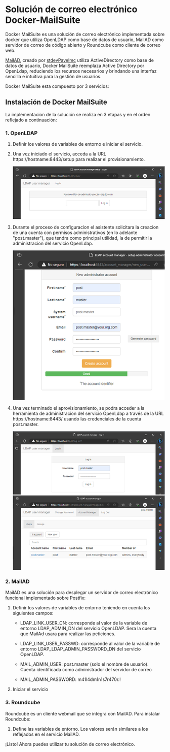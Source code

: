 # Solución de correo electrónico Docker-MailSuite
Docker MailSuite es una solución de correo electrónico implementada sobre docker que utiliza OpenLDAP como base de datos de usuario, MailAD como servidor de correo de código abierto y Roundcube como cliente de correo web.

[MailAD](https://github.com/stdevPavelmc/mailad-docker/), creado por [stdevPavelmc](https://github.com/stdevPavelmc) utiliza ActiveDirectory como base de datos de usuario, Docker MailSuite reemplaza Active Directory por OpenLdap, reduciendo los recursos necesarios y brindando una interfaz sencilla e intuitiva para la gestión de usuarios.

Docker MailSuite esta compuesto por 3 servicios:

## Instalación de Docker MailSuite
La implementacion de la solución se realiza en 3 etapas y en el orden reflejado a continuación:

### 1. OpenLDAP

1. Definir los valores de variables de entorno e iniciar el servicio.
2. Una vez iniciado el servicio, acceda a la URL https://hostname:8443/setup para realizar el provisionamiento.
   
   ![Provisionamiento OpenLdap](https://github.com/adrianrp1988/wharehouse/blob/main/Docker-MailSuite/1-OpenLdap-Setup-Auth.png?raw=true "OpenLdap Setup")
4. Durante el proceso de configuracion el asistente solicitara la creacion de una cuenta con permisos administrativos (en lo adelante "post.master"), que tendra como principal utilidad, la de permitir la administracion del servicio OpenLdap.

   ![Provisionamiento OpenLdap](https://github.com/adrianrp1988/wharehouse/blob/main/Docker-MailSuite/2-OpenLdap-Setup-AdminAccount.png?raw=true "OpenLdap Setup")
6. Una vez terminado el aprovisionamiento, se podra acceder a la herramienta de administracion del servicio OpenLdap a través de la URL https://hostname:8443/ usando las credenciales de la cuenta post.master.

   ![Provisionamiento OpenLdap](https://github.com/adrianrp1988/wharehouse/blob/main/Docker-MailSuite/3-OpenLdap-Login.png?raw=true)
   ![Provisionamiento OpenLdap](https://github.com/adrianrp1988/wharehouse/blob/main/Docker-MailSuite/4-OpenLdap-Account%20Management.png?raw=true)

### 2. MailAD

MailAD es una solución para desplegar un servidor de correo electrónico funcional implementado sobre Postfix:

1. Definir los valores de variables de entorno teniendo en cuenta los siguientes campos:

      - LDAP_LINK_USER_CN: corresponde al valor de la variable de entorno LDAP_ADMIN_DN del servicio OpenLDAP. Sera la cuenta que MailAd usara para realizar las peticiones.
	
      - LDAP_LINK_USER_PASSWD: corresponde al valor de la variable de entorno LDAP_LDAP_ADMIN_PASSWORD_DN del servicio OpenLDAP.
	
      - MAIL_ADMIN_USER: post.master (solo el nombre de usuario). Cuenta identificada como administrador del servidor de correo
	
      - MAIL_ADMIN_PASSWORD: m41l4dm1n1s7r470r.!

3. Iniciar el servicio

### 3. Roundcube

Roundcube es un cliente webmail que se integra con MailAD. 
Para instalar Roundcube:

1. Define las variables de entorno. Los valores serán similares a los reflejados en el servicio MailAD.

¡Listo! Ahora puedes utilizar tu solución de correo electrónico.
